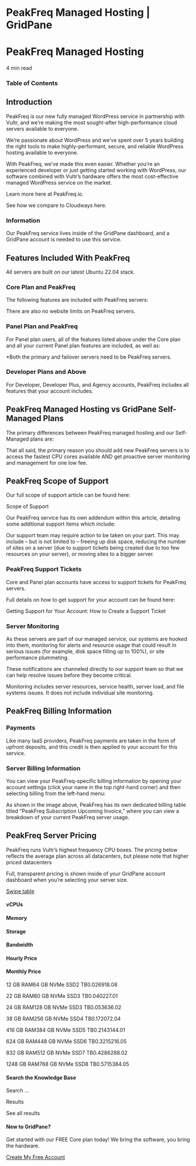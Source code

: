 # PeakFreq Managed Hosting | GridPane

# PeakFreq Managed Hosting

 

4 min read 

### Table of Contents

 

## Introduction

PeakFreq is our new fully managed WordPress service in partnership with Vultr, and we’re making the most sought-after high-performance cloud servers available to everyone.

We’re passionate about WordPress and we’ve spent over 5 years building the right tools to make highly-performant, secure, and reliable WordPress hosting available to everyone.

With PeakFreq, we’ve made this even easier. Whether you’re an experienced developer or just getting started working with WordPress, our software combined with Vultr’s hardware offers the most cost-effective managed WordPress service on the market.

Learn more here at PeakFreq.io.

See how we compare to Cloudways here.

 

 

### Information

Our PeakFreq service lives inside of the GridPane dashboard, and a GridPane account is needed to use this service.

## Features Included With PeakFreq

All servers are built on our latest Ubuntu 22.04 stack.

### Core Plan and PeakFreq

The following features are included with PeakFreq servers:

There are also no website limits on PeakFreq servers.

### Panel Plan and PeakFreq

For Panel plan users, all of the features listed above under the Core plan and all your current Panel plan features are included, as well as:

*Both the primary and failover servers need to be PeakFreq servers.

### Developer Plans and Above

For Developer, Developer Plus, and Agency accounts, PeakFreq includes all features that your account includes.

 

## PeakFreq Managed Hosting vs GridPane Self-Managed Plans

The primary differences between PeakFreq managed hosting and our Self-Managed plans are:

That all said, the primary reason you should add new PeakFreq servers is to access the fastest CPU cores available AND get proactive server monitoring and management for one low fee.

 

## PeakFreq Scope of Support

Our full scope of support article can be found here:

Scope of Support

Our PeakFreq service has its own addendum within this article, detailing some additional support items which include:

Our support team may require action to be taken on your part. This may include – but is not limited to – freeing up disk space, reducing the number of sites on a server (due to support tickets being created due to too few resources on your server), or moving sites to a bigger server.

 

### PeakFreq Support Tickets

Core and Panel plan accounts have access to support tickets for PeakFreq servers.

Full details on how to get support for your account can be found here:

Getting Support for Your Account: How to Create a Support Ticket

 

### Server Monitoring

As these servers are part of our managed service, our systems are hooked into them, monitoring for alerts and resource usage that could result in serious issues (for example, disk space filling up to 100%), or site performance plummeting.

These notifications are channeled directly to our support team so that we can help resolve issues before they become critical.

Monitoring includes server resources, service health, server load, and file systems issues. It does not include individual site monitoring.

 

## PeakFreq Billing Information

### Payments

Like many IaaS providers, PeakFreq payments are taken in the form of upfront deposits, and this credit is then applied to your account for this service.

### Server Billing Information

You can view your PeakFreq-specific billing information by opening your account settings (click your name in the top right-hand corner) and then selecting billing from the left-hand menu:

As shown in the image above, PeakFreq has its own dedicated billing table titled “PeakFreq Subscription Upcoming Invoice,” where you can view a breakdown of your current PeakFreq server usage.

 

## PeakFreq Server Pricing

PeakFreq runs Vultr’s highest frequency CPU boxes. The pricing below reflects the average plan across all datacenters, but please note that higher priced datacenters

Full, transparent pricing is shown inside of your GridPane account dashboard when you’re selecting your server size.

 

[Swipe table](https://gridpane.com)

#### vCPUs

#### Memory

#### Storage

#### Bandwidth

#### Hourly Price

#### Monthly Price

12 GB RAM64 GB NVMe SSD2 TB$0.0269$18.08

22 GB RAM80 GB NVMe SSD3 TB$0.0402$27.01

24 GB RAM128 GB NVMe SSD3 TB$0.0536$36.02

38 GB RAM256 GB NVMe SSD4 TB$0.1720$72.04

416 GB RAM384 GB NVMe SSD5 TB$0.2143$144.01

624 GB RAM448 GB NVMe SSD6 TB$0.3215$216.05

832 GB RAM512 GB NVMe SSD7 TB$0.4286$288.02

1248 GB RAM768 GB NVMe SSD8 TB$0.5715$384.05

 

#### Search the Knowledge Base

Search ...

 Results

See all results

#### New to GridPane?

Get started with our FREE Core plan today! We bring the software, you bring the hardware.

[Create My Free Account](https://gridpane.com/checkout/?plan=core)

